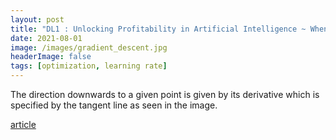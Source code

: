 ```yaml
---
layout: post
title: "DL1 : Unlocking Profitability in Artificial Intelligence ~ When Machine Learning Becomes Commoditized"
date: 2021-08-01
image: /images/gradient_descent.jpg
headerImage: false
tags: [optimization, learning rate] 
---
```

The direction downwards to a given point is given by its derivative which is specified by the tangent line as seen in the image.

[article](https://servian.dev/unlocking-profitability-in-artificial-intelligence-when-machine-learning-becomes-commoditized-9774758544cc)
